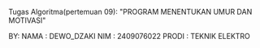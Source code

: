 Tugas Algoritma(pertemuan 09):
"PROGRAM MENENTUKAN UMUR DAN MOTIVASI"

BY: 
NAMA  :  DEWO_DZAKI 
NIM   :  2409076022 
PRODI :  TEKNIK ELEKTRO
